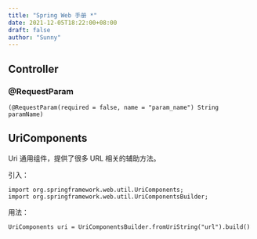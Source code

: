 ```yaml
---
title: "Spring Web 手册 *"
date: 2021-12-05T18:22:00+08:00
draft: false
author: "Sunny"
---
```


## Controller

### @RequestParam

```
(@RequestParam(required = false, name = "param_name") String paramName)
```



## 



## UriComponents

Uri 通用组件，提供了很多 URL 相关的辅助方法。

引入：

```
import org.springframework.web.util.UriComponents;
import org.springframework.web.util.UriComponentsBuilder;
```

用法：

```
UriComponents uri = UriComponentsBuilder.fromUriString("url").build()
```

